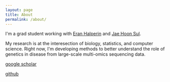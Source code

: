 ```yaml
---
layout: page
title: About 
permalink: /about/
---
```


I'm a grad student working with
[Eran Halperin](https://www.eranhalperingenomics.com/) and
[Jae Hoon Sul](https://jaehoonsullab.semel.ucla.edu/). 

My research is at the interesection of biology, statistics, and computer science.
Right now, I'm developing methods to better understand the role of genetics in
disease from large-scale multi-omics sequencing data.

[google scholar](https://scholar.google.com/citations?user=yF4ue3kAAAAJ&hl=en)

[github](https://github.com/brandonjew)
